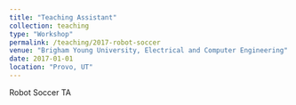 ```yaml
---
title: "Teaching Assistant"
collection: teaching
type: "Workshop"
permalink: /teaching/2017-robot-soccer
venue: "Brigham Young University, Electrical and Computer Engineering"
date: 2017-01-01
location: "Provo, UT"
---
```


Robot Soccer TA